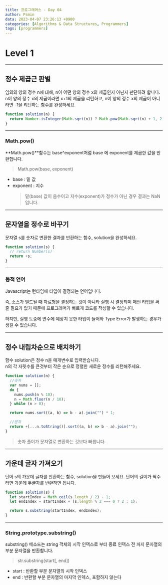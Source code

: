 ```yaml
---
title: 프로그래머스 - Day 04
author: Psmin
data: 2023-04-07 23:26:13 +0900
categories: [Algorithms & Data Structures, Programmers]
tags: [programmers]
---
```


# Level 1

---

## 정수 제곱근 판별

임의의 양의 정수 n에 대해, n이 어떤 양의 정수 x의 제곱인지 아닌지 판단하려 합니다.  
n이 양의 정수 x의 제곱이라면 x+1의 제곱을 리턴하고, n이 양의 정수 x의 제곱이 아니라면 -1을 리턴하는 함수를 완성하세요.

```js
function solution(n) {
  return Number.isInteger(Math.sqrt(n)) ? Math.pow(Math.sqrt(n) + 1, 2) : -1;
}
```

---

### Math.pow()

**Math.pow()**함수는 base^exponent처럼 base 에 exponent를 제곱한 값을 반환합니다.

> Math.pow(base, exponent)

- base : 밑 값
- exponent : 지수
  > 밑(base) 값이 음수이고 지수(exponent)가 정수가 아닌 경우 결과는 NaN입니다.

---

## 문자열을 정수로 바꾸기

문자열 s를 숫자로 변환한 결과를 반환하는 함수, solution을 완성하세요.

```js
function solution(s) {
  // return Number(s)
  return +s;
}
```

---

### 동적 언어

Javascript는 런타임에 타입이 결정되는 언어입니다.

즉, 소스가 빌드될 때 자료형을 결정하는 것이 아니라 실행 시 결정되며 매번 타입을 써줄 필요가 없기 때문에 프로그래머가 빠르게 코드를 작성할 수 있습니다.

하지만, 실행 도중에 변수에 예상치 못한 타입이 들어와 Type Error가 발생하는 경우가 생길 수 있습니다.

---

## 정수 내림차순으로 배치하기

함수 solution은 정수 n을 매개변수로 입력받습니다.  
n의 각 자릿수를 큰것부터 작은 순으로 정렬한 새로운 정수를 리턴해주세요.

```js
function solution(n) {
  //숫자
  var nums = [];
  do {
    nums.push(n % 10);
    n = Math.floor(n / 10);
  } while (n > 0);

  return nums.sort((a, b) => b - a).join("") * 1;

  //문자
  return +[...n.toString()].sort((a, b) => b - a).join("");
}
```

> 숫자 풀이가 문자열로 변환하는 것보다 빠릅니다.

---

## 가운데 글자 가져오기

단어 s의 가운데 글자를 반환하는 함수, solution을 만들어 보세요. 단어의 길이가 짝수라면 가운데 두글자를 반환하면 됩니다.

```js
function solution(s) {
  let startIndex = Math.ceil(s.length / 2) - 1;
  let endIndex = startIndex + (s.length % 2 === 0 ? 2 : 1);

  return s.substring(startIndex, endIndex);
}
```

---

### String.prototype.substring()

substring() 메소드는 string 객체의 시작 인덱스로 부터 종료 인덱스 전 까지 문자열의 부분 문자열을 반환합니다.

> str.substring(start[, end])

- start : 반환할 부분 문자열의 시작 인덱스
- end : 반환할 부분 문자열의 마지막 인덱스, 포함하지 않는다
